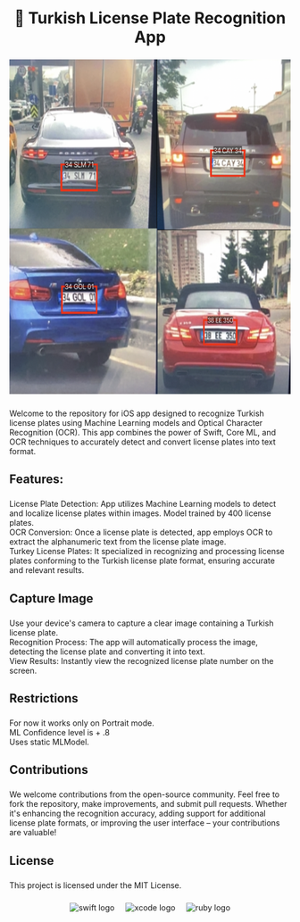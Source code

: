 <h1 align="center">🚗 Turkish License Plate Recognition App</h1>

###

<div align="center">
  <img height="600" src="https://github.com/Liandas/License-Plate-Reader-Tr/blob/main/Tests/examples.png?raw=true"  />
</div>

###

<p align="left">Welcome to the repository for iOS app designed to recognize Turkish license plates using Machine Learning models and Optical Character Recognition (OCR). This app combines the power of Swift, Core ML, and OCR techniques to accurately detect and convert license plates into text format.</p>

###

<h2 align="left">Features:</h2>

###

<p align="left">License Plate Detection: App utilizes Machine Learning models to detect and localize license plates within images. Model trained by 400 license plates.<br>OCR Conversion: Once a license plate is detected,  app employs OCR to extract the alphanumeric text from the license plate image.<br>Turkey License Plates: It specialized in recognizing and processing license plates conforming to the Turkish license plate format, ensuring accurate and relevant results.</p>

###

<h2 align="left">Capture Image</h2>

###

<p align="left">Use your device's camera to capture a clear image containing a Turkish license plate.<br>Recognition Process: The app will automatically process the image, detecting the license plate and converting it into text.<br>View Results: Instantly view the recognized license plate number on the screen.</p>

###

<h2 align="left">Restrictions</h2>

###

<p align="left">For now it works only on Portrait mode.<br>ML Confidence level is + .8<br>Uses static MLModel.</p>

###

<h2 align="left">Contributions</h2>

###

<p align="left">We welcome contributions from the open-source community. Feel free to fork the repository, make improvements, and submit pull requests. Whether it's enhancing the recognition accuracy, adding support for additional license plate formats, or improving the user interface – your contributions are valuable!</p>

###

<h2 align="left">License</h2>

###

<p align="left">This project is licensed under the MIT License.</p>

###

<div align="center">
  <img src="https://cdn.jsdelivr.net/gh/devicons/devicon/icons/swift/swift-original.svg" height="40" alt="swift logo"  />
  <img width="12" />
  <img src="https://cdn.jsdelivr.net/gh/devicons/devicon/icons/xcode/xcode-original.svg" height="40" alt="xcode logo"  />
  <img width="12" />
  <img src="https://cdn.jsdelivr.net/gh/devicons/devicon/icons/ruby/ruby-original.svg" height="40" alt="ruby logo"  />
</div>

###
